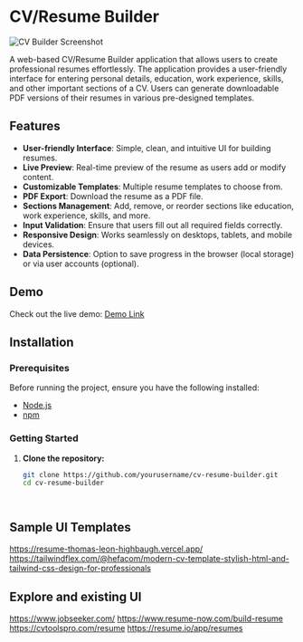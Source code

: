  # CV/Resume Builder

![CV Builder Screenshot](path/to/your/screenshot.png)

A web-based CV/Resume Builder application that allows users to create professional resumes effortlessly. The application provides a user-friendly interface for entering personal details, education, work experience, skills, and other important sections of a CV. Users can generate downloadable PDF versions of their resumes in various pre-designed templates.

## Features

- **User-friendly Interface**: Simple, clean, and intuitive UI for building resumes.
- **Live Preview**: Real-time preview of the resume as users add or modify content.
- **Customizable Templates**: Multiple resume templates to choose from.
- **PDF Export**: Download the resume as a PDF file.
- **Sections Management**: Add, remove, or reorder sections like education, work experience, skills, and more.
- **Input Validation**: Ensure that users fill out all required fields correctly.
- **Responsive Design**: Works seamlessly on desktops, tablets, and mobile devices.
- **Data Persistence**: Option to save progress in the browser (local storage) or via user accounts (optional).

## Demo

Check out the live demo: [Demo Link](https://your-live-demo-link.com)

## Installation

### Prerequisites

Before running the project, ensure you have the following installed:

- [Node.js](https://nodejs.org/en/download/)
- [npm](https://www.npmjs.com/get-npm)

### Getting Started

1. **Clone the repository:**

   ```bash
   git clone https://github.com/yourusername/cv-resume-builder.git
   cd cv-resume-builder




## Sample UI Templates

https://resume-thomas-leon-highbaugh.vercel.app/
https://tailwindflex.com/@hefacom/modern-cv-template-stylish-html-and-tailwind-css-design-for-professionals


## Explore and existing UI

https://www.jobseeker.com/ 
https://www.resume-now.com/build-resume
https://cvtoolspro.com/resume 
https://resume.io/app/resumes 

